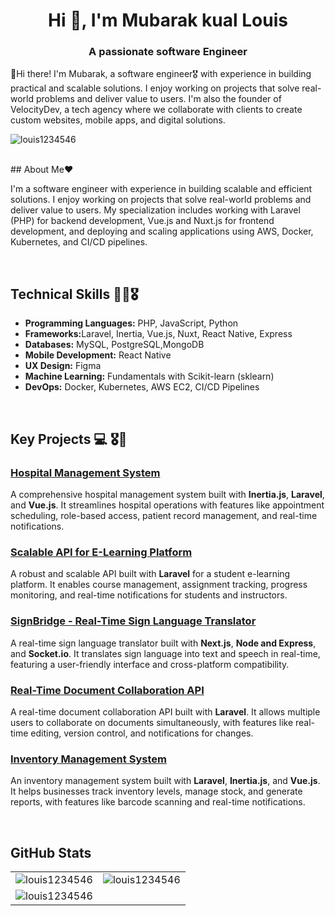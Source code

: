 
<h1 align="center">Hi 👋, I'm Mubarak kual Louis</h1>
<h3 align="center">A passionate software Engineer</h3>
<p>👋Hi there! I'm Mubarak, a software engineer🎖 with experience in building practical and scalable solutions. I enjoy working on projects that solve real-world problems and deliver value to users. I'm also the founder of VelocityDev, a tech agency where we collaborate with clients to create custom websites, mobile apps, and digital solutions.</p>

<p align="left"> <img src="https://komarev.com/ghpvc/?username=louis1234546&label=Profile%20views&color=0e75b6&style=flat" alt="louis1234546" /> </p>
<br>
## About Me❤️

<p>I'm  a software engineer with experience in building scalable and efficient solutions. I enjoy working on projects that solve real-world problems and deliver value to users. My specialization includes working with Laravel (PHP) for backend development, Vue.js and Nuxt.js for frontend development, and deploying and scaling applications using AWS, Docker, Kubernetes, and CI/CD pipelines.</p>

<br>

## Technical Skills 👨‍💻🎖

<ul>
  <li><strong>Programming Languages:</strong> PHP, JavaScript, Python</li>
  <li><strong>Frameworks:</strong>Laravel, Inertia, Vue.js, Nuxt, React Native, Express</li>
  <li><strong>Databases:</strong> MySQL, PostgreSQL,MongoDB</li>
  <li><strong>Mobile Development:</strong> React Native</li>
   <li><strong>UX Design:</strong> Figma</li>
  <li><strong>Machine Learning:</strong> Fundamentals with Scikit-learn (sklearn)</li>
  <li><strong>DevOps:</strong> Docker, Kubernetes, AWS EC2, CI/CD Pipelines</li>
</ul>

<br>


## Key Projects 💻 🎖🎉
<h3><a href="https://github.com/Mubaraklouis/hospital-management-system" target="_blank">Hospital Management System</a></h3>
<p>
  A comprehensive hospital management system built with <strong>Inertia.js</strong>, <strong>Laravel</strong>, and <strong>Vue.js</strong>. 
  It streamlines hospital operations with features like appointment scheduling, role-based access, patient record management, and real-time notifications.
</p>

<h3><a href="https://github.com/Mubaraklouis/e-learning-platform-api" target="_blank">Scalable API for E-Learning Platform</a></h3>
<p>
  A robust and scalable API built with <strong>Laravel</strong> for a student e-learning platform. 
  It enables course management, assignment tracking, progress monitoring, and real-time notifications for students and instructors.
</p>

<h3><a href="https://github.com/Mubaraklouis/signbridge" target="_blank">SignBridge - Real-Time Sign Language Translator</a></h3>
<p>
  A real-time sign language translator built with <strong>Next.js</strong>, <strong>Node and Express</strong>, and <strong>Socket.io</strong>. 
  It translates sign language into text and speech in real-time, featuring a user-friendly interface and cross-platform compatibility.
</p>

<h3><a href="https://github.com/Mubaraklouis/document-collaboration-api" target="_blank">Real-Time Document Collaboration API</a></h3>
<p>
  A real-time document collaboration API built with <strong>Laravel</strong>. 
  It allows multiple users to collaborate on documents simultaneously, with features like real-time editing, version control, and notifications for changes.
</p>

<h3><a href="https://github.com/Mubaraklouis/inventory-management-system" target="_blank">Inventory Management System</a></h3>
<p>
  An inventory management system built with <strong>Laravel</strong>, <strong>Inertia.js</strong>, and <strong>Vue.js</strong>. 
  It helps businesses track inventory levels, manage stock, and generate reports, with features like barcode scanning and real-time notifications.
</p>

<br>



## GitHub Stats

<table align="center">
  <tr>
    <!-- Top Languages Card -->
    <td>
      <img src="https://github-readme-stats.vercel.app/api/top-langs?username=Louis12345642&show_icons=true&locale=en&layout=compact" alt="louis1234546" />
    </td>
    <!-- GitHub Stats Card -->
    <td>
      <img src="https://github-readme-stats.vercel.app/api?username=louis12345642&show_icons=true&locale=en" alt="louis1234546" />
    </td>
  </tr>
  <tr>
    <!-- GitHub Streak Stats Card -->
    <td colspan="2">
      <img src="https://github-readme-streak-stats.herokuapp.com/?user=Louis12345642&" alt="louis1234546" />
    </td>
  </tr>
</table>
